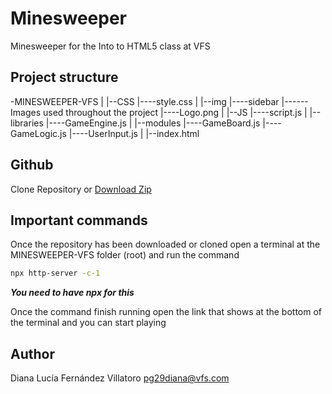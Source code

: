 # Minesweeper
Minesweeper for the Into to HTML5 class at VFS

## Project structure
-MINESWEEPER-VFS
|
|--CSS
|----style.css
|
|--img
|----sidebar
|------ Images used throughout the project
|----Logo.png
|
|--JS
|----script.js
|
|--libraries
|----GameEngine.js
|
|--modules
|----GameBoard.js
|----GameLogic.js
|----UserInput.js
|
|--index.html

## Github
Clone Repository or [Download Zip](https://github.com/FernandezDL/minesweeper-vfs.git)

## Important commands
Once the repository has been downloaded or cloned open a terminal at the MINESWEEPER-VFS folder (root) and run the command 

```bash
npx http-server -c-1
```

**_You need to have npx for this_**

Once the command finish running open the link that shows at the bottom of the terminal and you can start playing

## Author
Diana Lucía Fernández Villatoro
pg29diana@vfs.com